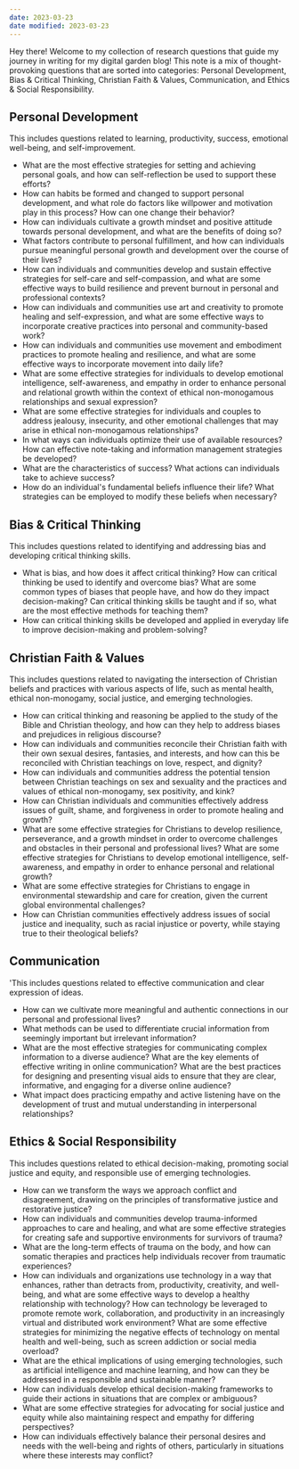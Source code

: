 ```yaml
---
date: 2023-03-23
date modified: 2023-03-23
---
```

Hey there! Welcome to my collection of research questions that guide my journey in writing for my digital garden blog! This note is a mix of thought-provoking questions that are sorted into categories: Personal Development, Bias & Critical Thinking, Christian Faith & Values, Communication, and Ethics & Social Responsibility. 

## Personal Development
This includes questions related to learning, productivity, success, emotional well-being, and self-improvement.
- What are the most effective strategies for setting and achieving personal goals, and how can self-reflection be used to support these efforts?
- How can habits be formed and changed to support personal development, and what role do factors like willpower and motivation play in this process? How can one change their behavior?
- How can individuals cultivate a growth mindset and positive attitude towards personal development, and what are the benefits of doing so?
- What factors contribute to personal fulfillment, and how can individuals pursue meaningful personal growth and development over the course of their lives?
- How can individuals and communities develop and sustain effective strategies for self-care and self-compassion, and what are some effective ways to build resilience and prevent burnout in personal and professional contexts?
-  How can individuals and communities use art and creativity to promote healing and self-expression, and what are some effective ways to incorporate creative practices into personal and community-based work?
- How can individuals and communities use movement and embodiment practices to promote healing and resilience, and what are some effective ways to incorporate movement into daily life?
- What are some effective strategies for individuals to develop emotional intelligence, self-awareness, and empathy in order to enhance personal and relational growth within the context of ethical non-monogamous relationships and sexual expression?
- What are some effective strategies for individuals and couples to address jealousy, insecurity, and other emotional challenges that may arise in ethical non-monogamous relationships?
- In what ways can individuals optimize their use of available resources? How can effective note-taking and information management strategies be developed?
- What are the characteristics of success? What actions can individuals take to achieve success?
- How do an individual's fundamental beliefs influence their life? What strategies can be employed to modify these beliefs when necessary?

## Bias & Critical Thinking
This includes questions related to identifying and addressing bias and developing critical thinking skills.
-  What is bias, and how does it affect critical thinking? How can critical thinking be used to identify and overcome bias? What are some common types of biases that people have, and how do they impact decision-making? Can critical thinking skills be taught and if so, what are the most effective methods for teaching them?
- How can critical thinking skills be developed and applied in everyday life to improve decision-making and problem-solving?

## Christian Faith & Values
This includes questions related to navigating the intersection of Christian beliefs and practices with various aspects of life, such as mental health, ethical non-monogamy, social justice, and emerging technologies.
-  How can critical thinking and reasoning be applied to the study of the Bible and Christian theology, and how can they help to address biases and prejudices in religious discourse?
- How can individuals and communities reconcile their Christian faith with their own sexual desires, fantasies, and interests, and how can this be reconciled with Christian teachings on love, respect, and dignity?
- How can individuals and communities address the potential tension between Christian teachings on sex and sexuality and the practices and values of ethical non-monogamy, sex positivity, and kink?
- How can Christian individuals and communities effectively address issues of guilt, shame, and forgiveness in order to promote healing and growth?
- What are some effective strategies for Christians to develop resilience, perseverance, and a growth mindset in order to overcome challenges and obstacles in their personal and professional lives? What are some effective strategies for Christians to develop emotional intelligence, self-awareness, and empathy in order to enhance personal and relational growth?
-  What are some effective strategies for Christians to engage in environmental stewardship and care for creation, given the current global environmental challenges?
- How can Christian communities effectively address issues of social justice and inequality, such as racial injustice or poverty, while staying true to their theological beliefs?

## Communication
'This includes questions related to effective communication and clear expression of ideas.
- How can we cultivate more meaningful and authentic connections in our personal and professional lives?
- What methods can be used to differentiate crucial information from seemingly important but irrelevant information?
- What are the most effective strategies for communicating complex information to a diverse audience? What are the key elements of effective writing in online communication? What are the best practices for designing and presenting visual aids to ensure that they are clear, informative, and engaging for a diverse online audience?
- What impact does practicing empathy and active listening have on the development of trust and mutual understanding in interpersonal relationships?

## Ethics & Social Responsibility
This includes questions related to ethical decision-making, promoting social justice and equity, and responsible use of emerging technologies.
- How can we transform the ways we approach conflict and disagreement, drawing on the principles of transformative justice and restorative justice?
- How can individuals and communities develop trauma-informed approaches to care and healing, and what are some effective strategies for creating safe and supportive environments for survivors of trauma?
- What are the long-term effects of trauma on the body, and how can somatic therapies and practices help individuals recover from traumatic experiences?
- How can individuals and organizations use technology in a way that enhances, rather than detracts from, productivity, creativity, and well-being, and what are some effective ways to develop a healthy relationship with technology? How can technology be leveraged to promote remote work, collaboration, and productivity in an increasingly virtual and distributed work environment? What are some effective strategies for minimizing the negative effects of technology on mental health and well-being, such as screen addiction or social media overload?
- What are the ethical implications of using emerging technologies, such as artificial intelligence and machine learning, and how can they be addressed in a responsible and sustainable manner?
- How can individuals develop ethical decision-making frameworks to guide their actions in situations that are complex or ambiguous?
- What are some effective strategies for advocating for social justice and equity while also maintaining respect and empathy for differing perspectives?
- How can individuals effectively balance their personal desires and needs with the well-being and rights of others, particularly in situations where these interests may conflict?
